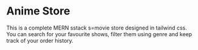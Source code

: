 # Anime Store
 This is a complete MERN sstack s=movie store designed in tailwind css. You can search for your favourite shows, filter them using genre and keep track of your order history.
